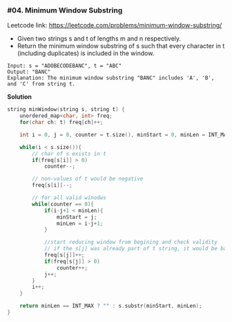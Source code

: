 ### #04. Minimum Window Substring

Leetcode link: https://leetcode.com/problems/minimum-window-substring/

- Given two strings s and t of lengths m and n respectively. 
- Return the minimum window substring of s such that every character in t (including duplicates) is included in the window.

```
Input: s = "ADOBECODEBANC", t = "ABC"
Output: "BANC"
Explanation: The minimum window substring "BANC" includes 'A', 'B', and 'C' from string t.
```


**Solution**
```cpp
string minWindow(string s, string t) {
    unordered_map<char, int> freq;
    for(char ch: t) freq[ch]++;

    int i = 0, j = 0, counter = t.size(), minStart = 0, minLen = INT_MAX;

    while(i < s.size()){
        // char of s exists in t
        if(freq[s[i]] > 0)
            counter--;

        // non-values of t would be negative
        freq[s[i]]--;

        // for all valid winodws
        while(counter == 0){
            if(i-j+1 < minLen){
                minStart = j;
                minLen = i-j+1;
            }

            //start reducing window from begining and check validity
            // if the s[j] was already part of t string, it would be back to +ve
            freq[s[j]]++;
            if(freq[s[j]] > 0)
                counter++;
            j++;
        }
        i++;
    }

    return minLen == INT_MAX ? "" : s.substr(minStart, minLen);
}
```
